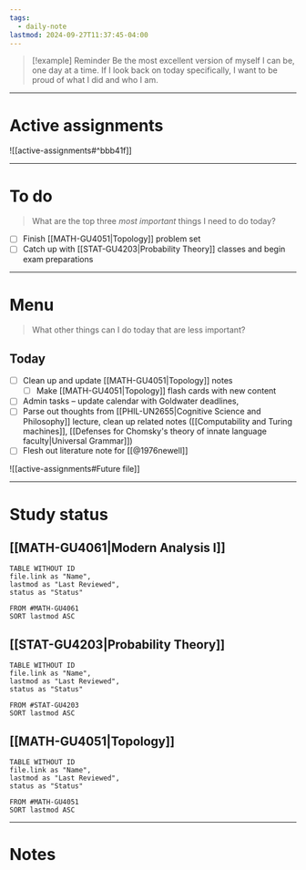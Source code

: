 ```yaml
---
tags:
  - daily-note
lastmod: 2024-09-27T11:37:45-04:00
---
```

>[!example] Reminder
>Be the most excellent version of myself I can be, one day at a time. If I look back on today specifically, I want to be proud of what I did and who I am.

---
# Active assignments

![[active-assignments#^bbb41f]]

---
# To do

> What are the top three *most important* things I need to do today?

- [ ] Finish [[MATH-GU4051|Topology]] problem set
- [ ] Catch up with [[STAT-GU4203|Probability Theory]] classes and begin exam preparations

----
# Menu

> What other things can I do today that are less important?
## Today

- [ ] Clean up and update [[MATH-GU4051|Topology]] notes
	- [ ] Make [[MATH-GU4051|Topology]] flash cards with new content
- [ ] Admin tasks – update calendar with Goldwater deadlines, 
- [ ] Parse out thoughts from [[PHIL-UN2655|Cognitive Science and Philosophy]] lecture, clean up related notes ([[Computability and Turing machines]], [[Defenses for Chomsky's theory of innate language faculty|Universal Grammar]])
- [ ] Flesh out literature note for [[@1976newell]]

![[active-assignments#Future file]]

---
# Study status

## [[MATH-GU4061|Modern Analysis I]]

```dataview
TABLE WITHOUT ID
file.link as "Name",
lastmod as "Last Reviewed",
status as "Status"

FROM #MATH-GU4061
SORT lastmod ASC
```

## [[STAT-GU4203|Probability Theory]]

```dataview
TABLE WITHOUT ID
file.link as "Name",
lastmod as "Last Reviewed",
status as "Status"

FROM #STAT-GU4203
SORT lastmod ASC
```

## [[MATH-GU4051|Topology]]

```dataview
TABLE WITHOUT ID
file.link as "Name",
lastmod as "Last Reviewed",
status as "Status"

FROM #MATH-GU4051 
SORT lastmod ASC
```

---
# Notes